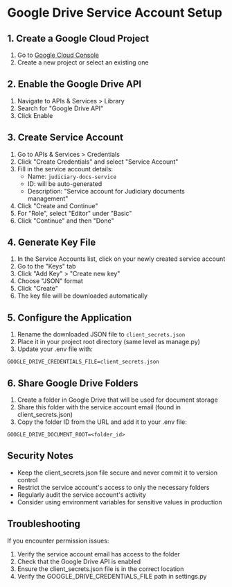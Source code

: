# Google Drive Service Account Setup

## 1. Create a Google Cloud Project
1. Go to [Google Cloud Console](https://console.cloud.google.com/)
2. Create a new project or select an existing one

## 2. Enable the Google Drive API
1. Navigate to APIs & Services > Library
2. Search for "Google Drive API"
3. Click Enable

## 3. Create Service Account
1. Go to APIs & Services > Credentials
2. Click "Create Credentials" and select "Service Account"
3. Fill in the service account details:
   - Name: `judiciary-docs-service`
   - ID: will be auto-generated
   - Description: "Service account for Judiciary documents management"
4. Click "Create and Continue"
5. For "Role", select "Editor" under "Basic"
6. Click "Continue" and then "Done"

## 4. Generate Key File
1. In the Service Accounts list, click on your newly created service account
2. Go to the "Keys" tab
3. Click "Add Key" > "Create new key"
4. Choose "JSON" format
5. Click "Create"
6. The key file will be downloaded automatically

## 5. Configure the Application
1. Rename the downloaded JSON file to `client_secrets.json`
2. Place it in your project root directory (same level as manage.py)
3. Update your .env file with:
```
GOOGLE_DRIVE_CREDENTIALS_FILE=client_secrets.json
```

## 6. Share Google Drive Folders
1. Create a folder in Google Drive that will be used for document storage
2. Share this folder with the service account email (found in client_secrets.json)
3. Copy the folder ID from the URL and add it to your .env file:
```
GOOGLE_DRIVE_DOCUMENT_ROOT=<folder_id>
```

## Security Notes
- Keep the client_secrets.json file secure and never commit it to version control
- Restrict the service account's access to only the necessary folders
- Regularly audit the service account's activity
- Consider using environment variables for sensitive values in production

## Troubleshooting
If you encounter permission issues:
1. Verify the service account email has access to the folder
2. Check that the Google Drive API is enabled
3. Ensure the client_secrets.json file is in the correct location
4. Verify the GOOGLE_DRIVE_CREDENTIALS_FILE path in settings.py